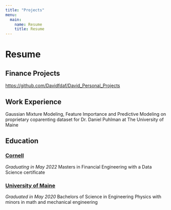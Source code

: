 ```yaml
---
title: "Projects"
menu:
  main:
    name: Resume
    title: Resume
---
```

# Resume

## Finance Projects
https://github.com/Davidfdaf/David_Personal_Projects

## Work Experience
Gaussian Mixture Modeling, Feature Importance and Predictive Modeling on proprietary coparenting dataset for Dr. Daniel Puhlman at The University of Maine

## Education
### [Cornell](https://www.cornell.edu)

_Graduating in May 2022_
Masters in Financial Engineering with a Data Science certificate

### [University of Maine](https://umaine.edu)

_Graduated in May 2020_
Bachelors of Science in Engineering Physics with minors in math and mechanical engineering

